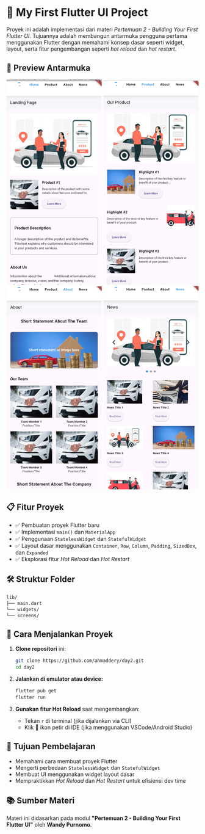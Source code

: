 
# 🚀 My First Flutter UI Project

Proyek ini adalah implementasi dari materi *Pertemuan 2 - Building Your First Flutter UI*. Tujuannya adalah membangun antarmuka pengguna pertama menggunakan Flutter dengan memahami konsep dasar seperti widget, layout, serta fitur pengembangan seperti *hot reload* dan *hot restart*.

## 📸 Preview Antarmuka

<p align="center">
  <img src="assets/images/github1.jpg" width="250"/>
  <img src="assets/images/github2.jpg" width="250"/><br>
  <img src="assets/images/github3.jpg" width="250"/>
  <img src="assets/images/github4.jpg" width="250"/>
</p>




## 📋 Fitur Proyek

- ✅ Pembuatan proyek Flutter baru
- ✅ Implementasi `main()` dan `MaterialApp`
- ✅ Penggunaan `StatelessWidget` dan `StatefulWidget`
- ✅ Layout dasar menggunakan `Container`, `Row`, `Column`, `Padding`, `SizedBox`, dan `Expanded`
- ✅ Eksplorasi fitur *Hot Reload* dan *Hot Restart*

## 🛠️ Struktur Folder

```plaintext
lib/
├── main.dart       
└── widgets/           
└── screens/
```

## 🚧 Cara Menjalankan Proyek

1. **Clone repositori** ini:
   ```bash
   git clone https://github.com/ahmaddery/day2.git
   cd day2
   ```

2. **Jalankan di emulator atau device:**
   ```bash
   flutter pub get
   flutter run
   ```

3. **Gunakan fitur Hot Reload** saat mengembangkan:
   - Tekan `r` di terminal (jika dijalankan via CLI)
   - Klik 🔄 ikon petir di IDE (jika menggunakan VSCode/Android Studio)

## 🎯 Tujuan Pembelajaran

- Memahami cara membuat proyek Flutter
- Mengerti perbedaan `StatelessWidget` dan `StatefulWidget`
- Membuat UI menggunakan widget layout dasar
- Mempraktikkan *Hot Reload* dan *Hot Restart* untuk efisiensi dev time

## 📚 Sumber Materi

Materi ini didasarkan pada modul **"Pertemuan 2 - Building Your First Flutter UI"** oleh **Wandy Purnomo**.
